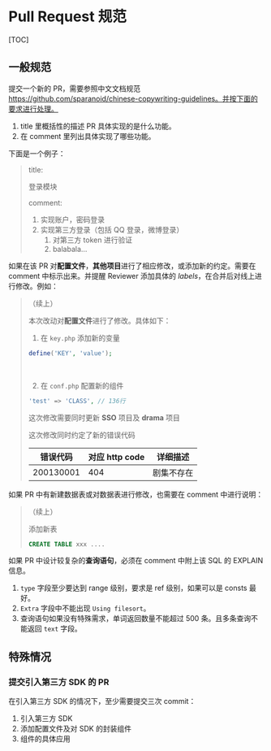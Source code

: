 # Pull Request 规范

[TOC]

## 一般规范

提交一个新的 PR，需要参照中文文档规范 https://github.com/sparanoid/chinese-copywriting-guidelines。并按下面的要求进行处理。

1.  title 里概括性的描述 PR 具体实现的是什么功能。
2. 在 comment 里列出具体实现了哪些功能。

下面是一个例子：

> title:
>
> 登录模块
>
> comment:
>
> 1. 实现账户，密码登录
> 2. 实现第三方登录（包括 QQ 登录，微博登录）
>    1. 对第三方 token 进行验证
>    2. balabala...



如果在该 PR 对**配置文件**，**其他项目**进行了相应修改，或添加新的约定。需要在 comment 中标示出来。并提醒 Reviewer 添加具体的 *labels*，在合并后对线上进行修改。例如：

>（续上）
>
>本次改动对**配置文件**进行了修改。具体如下：
>
>1. 在 `key.php` 添加新的变量
>
>   ```php
>   define('KEY', 'value');
>   ```
>
>   ​
>
>2. 在 `conf.php` 配置新的组件
>
>   ```php
>   'test' => 'CLASS', // 136行
>   ```
>
>
>
>这次修改需要同时更新 **SSO** 项目及 **drama** 项目
>
>
>
>这次修改同时约定了新的错误代码
>
>| 错误代码      | 对应 http code | 详细描述  |
>| --------- | ------------ | ----- |
>| 200130001 | 404          | 剧集不存在 |
>
>



如果 PR 中有新建数据表或对数据表进行修改，也需要在 comment 中进行说明：

> （续上）
>
> 添加新表
>
> ```sql
> CREATE TABLE xxx ....
> ```
>
> 

如果 PR 中设计较复杂的**查询语句**，必须在 comment 中附上该 SQL 的 EXPLAIN 信息。

1. `type` 字段至少要达到 range 级别，要求是 ref 级别，如果可以是 consts  最好。
2. `Extra` 字段中不能出现 `Using filesort`。
3. 查询语句如果没有特殊需求，单词返回数量不能超过 500 条。且多条查询不能返回 `text` 字段。



## 特殊情况

### 提交引入第三方 SDK 的 PR

在引入第三方 SDK 的情况下，至少需要提交三次 commit：

1. 引入第三方 SDK
2. 添加配置文件及对 SDK 的封装组件
3. 组件的具体应用

